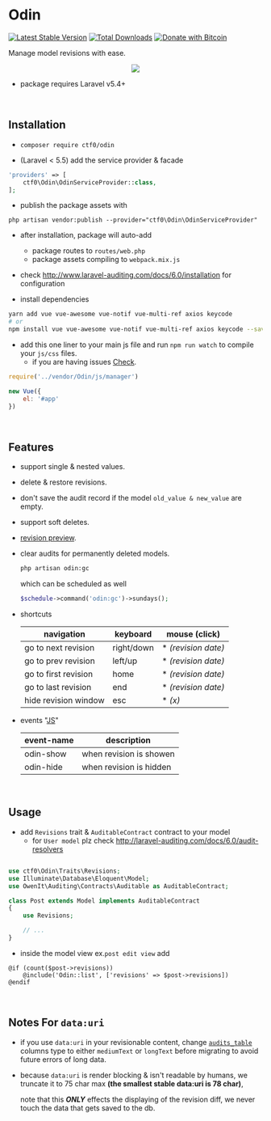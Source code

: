 # Odin

[![Latest Stable Version](https://img.shields.io/packagist/v/ctf0/odin.svg)](https://packagist.org/packages/ctf0/odin) [![Total Downloads](https://img.shields.io/packagist/dt/ctf0/odin.svg)](https://packagist.org/packages/ctf0/odin)
[![Donate with Bitcoin](https://en.cryptobadges.io/badge/micro/16ri7Hh848bw7vxbEevKHFuHXLmsV8Vc9L)](https://en.cryptobadges.io/donate/16ri7Hh848bw7vxbEevKHFuHXLmsV8Vc9L)

Manage model revisions with ease.

<p align="center">
    <img src="https://user-images.githubusercontent.com/7388088/33775349-be6f1696-dc46-11e7-880f-693a47d86b52.jpg">
</p>

- package requires Laravel v5.4+

<br>

## Installation

- `composer require ctf0/odin`

- (Laravel < 5.5) add the service provider & facade

```php
'providers' => [
    ctf0\Odin\OdinServiceProvider::class,
];
```

- publish the package assets with

`php artisan vendor:publish --provider="ctf0\Odin\OdinServiceProvider"`

- after installation, package will auto-add
    + package routes to `routes/web.php`
    + package assets compiling to `webpack.mix.js`

- check http://www.laravel-auditing.com/docs/6.0/installation for configuration

- install dependencies

```bash
yarn add vue vue-awesome vue-notif vue-multi-ref axios keycode
# or
npm install vue vue-awesome vue-notif vue-multi-ref axios keycode --save
```

- add this one liner to your main js file and run `npm run watch` to compile your `js/css` files.
    + if you are having issues [Check](https://ctf0.wordpress.com/2017/09/12/laravel-mix-es6/).

```js
require('../vendor/Odin/js/manager')

new Vue({
    el: '#app'
})
```

<br>

## Features

- support single & nested values.
- delete & restore revisions.
- don't save the audit record if the model `old_value & new_value` are empty.
- support soft deletes.
- [revision preview](https://github.com/ctf0/Odin/wiki/Preview-Revision).
- clear audits for permanently deleted models.
    ```bash
    php artisan odin:gc
    ```

    which can be scheduled as well
    ```php
    $schedule->command('odin:gc')->sundays();
    ```

- shortcuts

    |      navigation      |  keyboard  |    mouse (click)    |
    |----------------------|------------|---------------------|
    | go to next revision  | right/down | * *(revision date)* |
    | go to prev revision  | left/up    | * *(revision date)* |
    | go to first revision | home       | * *(revision date)* |
    | go to last revision  | end        | * *(revision date)* |
    | hide revision window | esc        | * *(x)*             |

- events "[JS](https://github.com/gocanto/vuemit)"

    | event-name |       description       |
    |------------|-------------------------|
    | odin-show   | when revision is showen |
    | odin-hide   | when revision is hidden |

<br>

## Usage

- add `Revisions` trait & `AuditableContract` contract to your model
    + for `User model` plz check http://laravel-auditing.com/docs/6.0/audit-resolvers

```php

use ctf0\Odin\Traits\Revisions;
use Illuminate\Database\Eloquent\Model;
use OwenIt\Auditing\Contracts\Auditable as AuditableContract;

class Post extends Model implements AuditableContract
{
    use Revisions;

    // ...
}
```

- inside the model view ex.`post edit view` add

```blade
@if (count($post->revisions))
    @include('Odin::list', ['revisions' => $post->revisions])
@endif
```

<br>

## Notes For `data:uri`

- if you use `data:uri` in your revisionable content, change [`audits_table`](https://github.com/owen-it/laravel-auditing/blob/958a6edd4cd4f9d61aa34f288f708644e150e866/database/migrations/audits.stub#L33-L34) columns type to either `mediumText` or `longText` before migrating to avoid future errors of long data.

- because `data:uri` is render blocking & isn't readable by humans, we truncate it to 75 char max **(the smallest stable data:uri is 78 char)**,

    note that this ***ONLY*** effects the displaying of the revision diff, we never touch the data that gets saved to the db.
